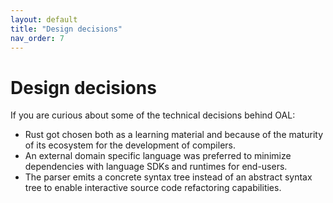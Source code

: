 ```yaml
---
layout: default
title: "Design decisions"
nav_order: 7
---
```


# Design decisions
If you are curious about some of the technical decisions behind OAL:
- Rust got chosen both as a learning material and because of the maturity of its ecosystem for the development of compilers.
- An external domain specific language was preferred to minimize dependencies with language SDKs and runtimes for end-users.
- The parser emits a concrete syntax tree instead of an abstract syntax tree to enable interactive source code refactoring capabilities.
